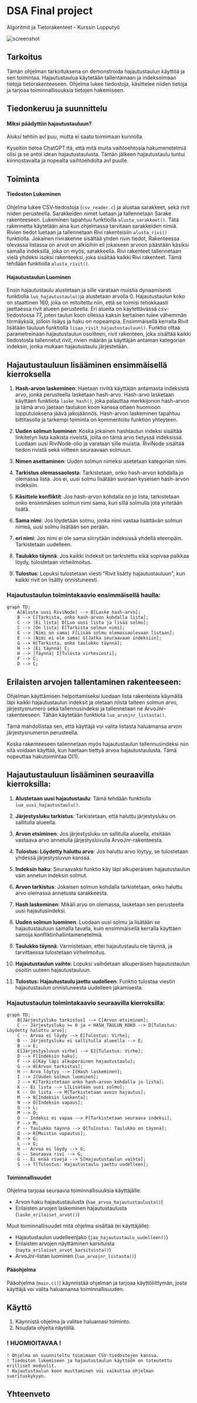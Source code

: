 # DSA Final project

Algoritmit ja Tietorakenteet - Kurssin Lopputyö

![screenshot](./DSA%20FINAL%20PROJECT/logomato.png)

## Tarkoitus

Tämän ohjelman tarkoituksena on demonstroida hajautustaulun käyttöä ja sen toimintaa. Hajautustaulua käytetään tallentamaan ja indeksoimaan tietoja tietorakenteeseen. Ohjelma lukee tiedostoja, käsittelee niiden tietoja ja tarjoaa toiminnallisuuksia tietojen hakemiseen.

## Tiedonkeruu ja suunnittelu

#### Miksi päädyttiin hajautustauluun?

Aluksi tehtiin avl puu, mutta ei saatu toimimaan kunnolla. 

Kyseltiin tietoa ChatGPT:ltä, että mitä muita vaihtoehtosia hakumenetelmiä olisi ja se antoi idean hajautustaulusta.
Tämän jälkeen hajautustaulu tuntui kiinnostavalta ja nopealta vaihtoehdolta avl puulle.


## Toiminta

#### Tiedoston Lukeminen

Ohjelma lukee CSV-tiedostoja (`csv_reader.c`) ja alustaa sarakkeet, sekä rivit niiden perusteella. Sarakkeiden nimet luetaan ja tallennetaan Sarake rakenteeseen. Lukeminen tapahtuu funktioilla `alusta_sarakkeet()`. Tätä rakennetta käytetään aina kun ohjelmassa tarvitaan sarakkeiden nimiä. Rivien tiedot luetaan ja tallennetaan Rivi rakenteisiin `alusta_rivi()` funktiolla. Jokainen rivirakenne sisältää yhden rivin tiedot, Rakenteessa olevassa listassa on arvot on alkioihin eli jokaiseen arvoon päästään käsiksi samalla indeksillä, joka on myös, sarakkeella. Rivi rakenteet tallennetaan vielä yhdeksi isoksi rakenteeksi, joka sisältää kaikki Rivi rakenteet. Tämä tehdään funktiolla `alusta_rivit()`.

#### Hajautustaulun Luominen

Ensin hajautustaulu alustetaan ja sille varataan muistia dynaamisesti funktiolla `luo_hajautustaulu()`ja alustetaan arvolla 0. Hajautustaulun koko on staattinen 160, joka on mitoitettu niin, että se toimisi tehokkaasti jaettaessa rivit alueen perusteella. Eri alueita on käytettävässä csv-tiedostossa 77, joten taulun koon ollessa kaksin kertainen tulee vähemmän törmäyksiä, jolloin lisäys ja haku on nopeampia. Ensimmäisellä kerralla Rivit lisätään tauluun funktiolla `lisaa_rivit_hajautustauluun()`. Funktio ottaa parametreinaan hajautustaulun osoitteen, rivit rakenteen, joka sisältää kaikki tiedostosta tallennetut rivit, rivien määrän ja käyttäjän antaman kategorian indeksin, jonka mukaan hajautustaulu järjestetään.

## Hajautustauluun lisääminen ensimmäisellä kierroksella

1. **Hash-arvon laskeminen**:
Haetaan riviltä käyttäjän antamasta indeksistä arvo, jonka perusteella lasketaan hash-arvo. Hash-arvo lasketaan käyttäen funktiota `laske_hash()`, joka palauttaa merkkijonon hash-arvon ja tämä arvo jaetaan taulukon koon kanssa ottaen huomioon lopputuloksena jäävä jakojäännös. Hash-arvon laskeminen tapahtuu bittitasolla ja tarkempi toiminta on kommentoitu funktion yhteyteen.

2. **Uuden solmun luominen**:
Koska jokainen hashtaulun indeksi sisältää linkitetyn lista kaikista riveistä, joilla on tämä arvo tietyssä indeksissä. Luodaan uusi RiviNode-olio ja varataan sille muistia. RiviNode sisältää tiedon rivistä sekä viitteen seuraavaan solmuun. 

3. **Nimen asettaminen**:
Uuden solmun nimeksi asetetaan kategorian nimi.

4. **Tarkistus olemassaolosta**:
Tarkistetaan, onko hash-arvon kohdalla jo olemassa lista. Jos ei, uusi solmu lisätään suoraan kyseisen hash-arvon indeksiin.

5. **Käsittele konfliktit**:
Jos hash-arvon kohdalla on jo lista, tarkistetaan onko ensimmäisen solmun nimi sama, kun sillä solmulla jota yritetään lisätä.

7. **Sama nimi**:
Jos löydetään solmu, jonka nimi vastaa lisättävän solmun nimeä, uusi solmu lisätään sen perään.

8. **eri nimi**:
Jos nimi ei ole sama siirrytään indeksissä yhdellä eteenpäin. Tarkistetaan uudelleen.

9. **Taulukko täynnä**:
Jos kaikki indeksit on tarkistettu eikä sopivaa paikkaa löydy, tulostetaan virheilmoitus.

10. **Tulostus**:
Lopuksi tulostetaan viesti "Rivit lisätty hajautustauluun", kun kaikki rivit on lisätty onnistuneesti.

### Hajautustaulun toimintakaavio ensimmäisellä haulla:
```mermaid
graph TD;
    A[Alusta uusi RiviNode] --> B[Laske hash-arvo];
    B --> C[Tarkista, onko hash-arvon kohdalla lista];
    C --> |Ei lista| D[Luo uusi lista ja lisää solmu];
    C --> |On lista| E[Tarkista solmun nimi];
    E --> |Nimi on sama| F[Lisää solmu olemassaolevaan listaan];
    E --> |Nimi ei ole sama| G[Jatka seuraavaan indeksiin];
    G --> H[Tarkista, onko taulukko täynnä];
    H --> |Ei täynnä| C;
    H --> |Täynnä| I[Tulosta virheviesti];
    F --> C;
    D --> C;

```
## Erilaisten arvojen tallentaminen rakenteeseen:
Ohjelman käyttämisen helpottamiseksi luodaan lista rakenteista käymällä läpi kaikki hajautustaulun indeksit ja
otetaan niistä talteen solmun arvo, järjestysnumero sekä tallennusindeksi ja tallennetaan ne ArvoJnr-rakenteeseen. Tähän käytetään funktiota `luo_arvojnr_listasta()`.

Tämä mahdollistaa sen, että käyttäjä voi valita listasta haluamansa arvon järjestysnumeron perusteella.

Koska rakenteeseen tallennetaan myös hajautustaulun tallennusindeksi niin sitä voidaan käyttää, kun haetaan tiettyä arvoa hajautustaulusta. Tämä nopeuttaa hakutoimintaa O(1). 

## Hajautustauluun lisääminen seuraavilla kierroksilla:

1. **Alustetaan uusi hajautustaulu**:
Tämä tehdään funktiolla `luo_uusi_hajautustaulu()`.

1. **Järjestysluku tarkistus**:
Tarkistetaan, että haluttu järjestysluku on sallitulla alueella.

2. **Arvon etsiminen**:
Jos järjestysluku on sallitulla alueella, etsitään vastaava arvo annetulla järjestysluvulla ArvoJnr-rakenteesta.

3. **Tulostus: Löydetty haluttu arvo**:
Jos haluttu arvo löytyy, se tulostetaan yhdessä järjestysluvun kanssa.

4. **Indeksin haku**:
Seuraavaksi funktio käy läpi alkuperäisen hajautustaulun vain annetun indeksin solmut.

5. **Arvon tarkistus**:
Jokaisen solmun kohdalla tarkistetaan, onko haluttu arvo olemassa annetusta sarakkeesta.

6. **Hash laskeminen**:
Mikäli arvo on olemassa, lasketaan sen perusteella uusi hajautusindeksi.

7. **Uuden solmun luominen**:
Luodaan uusi solmu ja lisätään se hajautustauluun samalla tavalla, kuin ensimmäisellä kerralla käyttäen samoja konfliktinhallintamenetelmiä.

8. **Taulukko täynnä**:
Varmistetaan, ettei hajautustaulu ole täynnä, ja tarvittaessa tulostetaan virheilmoitus.

9. **Hajautustaulun vaihto**:
Lopuksi vaihdetaan alkuperäisen hajautustaulun osoitin uuteen hajautustauluun.

10. **Tulostus: Hajautustaulu jaettu uudelleen**:
Funktio tulostaa viestin hajautustaulun onnistuneesta uudelleen jakamisesta.

### Hajautustaulun toimintakaavio seuraavilla kierroksilla:
```mermaid
graph TD;
    B[Järjestysluku tarkistus] --> C[Arvon etsiminen];
    C -- Järjestysluku >= 0 ja < HASH_TAULUN_KOKO --> D[Tulostus: Löydetty haluttu arvo];
    C -- Arvoa ei löydy --> E[Tulostus: Virhe];
    B -- Järjestysluku ei sallitulla alueella --> E;
    B --> E;
    E[Järjestysluvun virhe] --> E2[Tulostus: Virhe];
    D --> F[Indeksin haku];
    F --> G[Käy läpi alkuperäinen hajautustaulu];
    G --> H[Arvon tarkistus];
    H -- Arvo löytyy --> I[Hash laskeminen];
    I --> J[Uuden solmun luominen];
    J --> K[Tarkistetaan onko hash-arvon kohdalla jo lista];
    K -- Ei lista --> L[Lisätään uusi solmu];
    K -- On lista --> M[Tarkistetaan avoin hajautus];
    M --> N[Indeksin laskenta];
    N --> O[Indeksin vapaus];
    O --> L;
    M --> O;
    O -- Indeksi ei vapaa --> P[Tarkistetaan seuraava indeksi];
    P --> M;
    P -- Taulukko täynnä --> Q[Tulostus: Taulukko on täynnä];
    Q --> R[Muistin vapautus];
    R --> G;
    L --> G;
    H -- Arvoa ei löydy --> G;
    G -- Seuraava rivi --> G;
    G -- Ei enää rivejä --> S[Hajautustaulun vaihto];
    S --> T[Tulostus: Hajautustaulu jaettu uudelleen];

```

#### Toiminnallisuudet

Ohjelma tarjoaa seuraavia toiminnallisuuksia käyttäjälle:

- Arvon haku hajautustaulusta (`hae_arvoa_hajautustaulusta()`)
- Erilaisten arvojen laskeminen hajautustaulusta (`laske_erilaiset_arvot()`)

Muut toiminnallisuudet mitä ohjelma sisältää (ei käyttäjälle):

- Hajautustaulun uudelleenjako (`jaa_hajautustaulu_uudelleen()`)
- Erilaisten arvojen näyttäminen karsituista (`nayta_erilaiset_arvot_karsituista()`)
- ArvoJnr-listan luominen (`luo_arvojnr_listasta()`)

#### Pääohjelma

Pääohjelma (`main.c()`) käynnistää ohjelman ja tarjoaa käyttöliittymän, josta käyttäjä voi valita haluamansa toiminnallisuuden.

## Käyttö

1. Käynnistä ohjelma ja valitse haluamasi toiminto.
2. Noudata ohjeita näytöllä.

### ! HUOMIOITAVAA !

    ! Ohjelma on suunniteltu toimimaan CSV-tiedostojen kanssa.
    ! Tiedoston lukemiseen ja hajautustaulun käyttöön on toteutettu erilliset moduulit.
    ! Hajautustaulun koon muuttaminen voi vaikuttaa ohjelman suorituskykyyn.

## Yhteenveto
